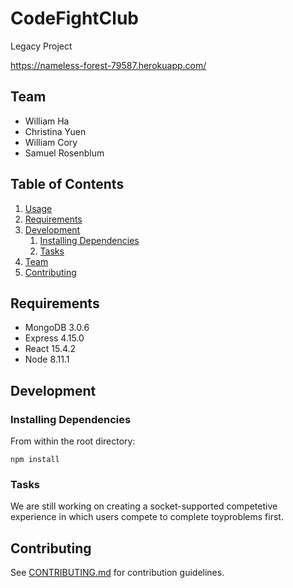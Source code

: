 # CodeFightClub
Legacy Project

https://nameless-forest-79587.herokuapp.com/

## Team
  
  - William Ha
  - Christina Yuen
  - William Cory
  - Samuel Rosenblum

## Table of Contents

1. [Usage](#Usage)
1. [Requirements](#requirements)
1. [Development](#development)
    1. [Installing Dependencies](#installing-dependencies)
    1. [Tasks](#tasks)
1. [Team](#team)
1. [Contributing](#contributing)


## Requirements

- MongoDB 3.0.6
- Express 4.15.0
- React 15.4.2
- Node 8.11.1

## Development

### Installing Dependencies

From within the root directory:

```
npm install
```
### Tasks
We are still working on creating a socket-supported competetive experience in which users compete to complete toyproblems first.

## Contributing

See [CONTRIBUTING.md](CONTRIBUTING.md) for contribution guidelines.
